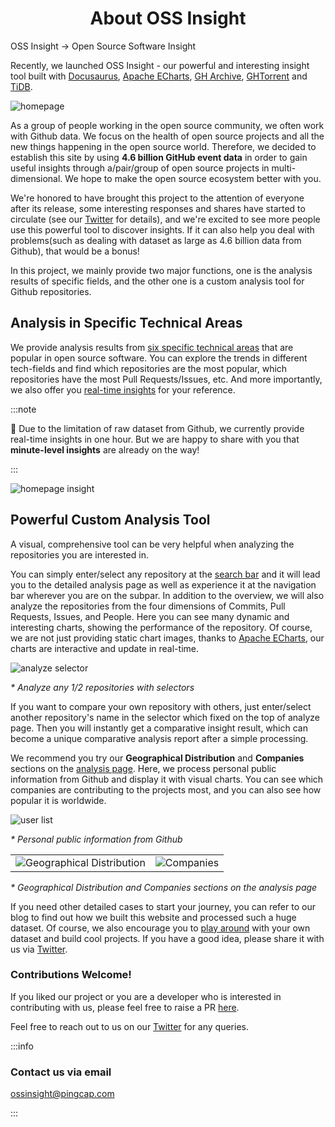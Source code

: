 <h1 align="center"> About OSS Insight</h1>

OSS Insight -> Open Source Software Insight


Recently, we launched OSS Insight - our powerful and interesting insight tool built with [Docusaurus](https://github.com/facebook/docusaurus), [Apache ECharts](https://echarts.apache.org/), [GH Archive](https://www.gharchive.org/), [GHTorrent](https://ghtorrent.org/) and [TiDB](https://github.com/pingcap/tidb). 

![homepage](/img/homepage.png)

As a group of people working in the open source community, we often work with Github data. We focus on the health of open source projects and all the new things happening in the open source world. Therefore, we decided to establish this site by using **4.6 billion GitHub event data** in order to gain useful insights through a/pair/group of open source projects in multi-dimensional. We hope to make the open source ecosystem better with you.

We're honored to have brought this project to the attention of everyone after its release, some interesting responses and shares have started to circulate (see our [Twitter](https://twitter.com/OSSInsight) for details), and we're excited to see more people use this powerful tool to discover insights. If it can also help you deal with problems(such as dealing with dataset as large as 4.6 billion data from Github), that would be a bonus!

In this project, we mainly provide two major functions, one is the analysis results of specific fields, and the other one is a custom analysis tool for Github repositories.

## Analysis in Specific Technical Areas

We provide analysis results from [six specific technical areas](https://ossinsight.io/database/deep-insight-into-open-source-databases/) that are popular in open source software. You can explore the trends in different tech-fields and find which repositories are the most popular, which repositories have the most Pull Requests/Issues, etc. And more importantly, we also offer you [real-time insights](https://ossinsight.io/database/realtime/) for your reference.

:::note

📌 Due to the limitation of raw dataset from Github, we currently provide real-time insights in one hour. But we are happy to share with you that **minute-level insights** are already on the way!

:::

![homepage insight](/img/homepage_insight.png)

## Powerful Custom Analysis Tool

A visual, comprehensive tool can be very helpful when analyzing the repositories you are interested in.

You can simply enter/select any repository at the [search bar](https://ossinsight.io/) and it will lead you to the detailed analysis page as well as experience it at the navigation bar wherever you are on the subpar. In addition to the overview, we will also analyze the repositories from the four dimensions of Commits, Pull Requests, Issues, and People. Here you can see many dynamic and interesting charts, showing the performance of the repository. Of course, we are not just providing static chart images, thanks to [Apache ECharts](https://echarts.apache.org/), our charts are interactive and update in real-time. 

![analyze selector](/img/analyze_selector.png)

*\* Analyze any 1/2 repositories with selectors*

If you want to compare your own repository with others, just enter/select another repository's name in the selector which fixed on the top of analyze page. Then you will instantly get a comparative insight result, which can become a unique comparative analysis report after a simple processing. 

We recommend you try our **Geographical Distribution** and **Companies** sections on the [analysis page](https://ossinsight.io/analyze/pingcap/tidb). Here, we process personal public information from Github and display it with visual charts. You can see which companies are contributing to the projects most, and you can also see how popular it is worldwide.

![user list](/img/user_list.png)

*\* Personal public information from Github*

<table>
    <tr style={{ border:"none" }}>
        <td style={{ border:"none" }}>
            <img src="/img/geo_locations.png" alt="Geographical Distribution"/>
        </td>
        <td style={{ border:"none" }}>
            <img src="/img/companies.png" alt="Companies"/>
        </td>
    </tr>
</table>

*\* Geographical Distribution and Companies sections on the analysis page*

If you need other detailed cases to start your journey, you can refer to our blog to find out how we built this website and processed such a huge dataset. Of course, we also encourage you to [play around](https://ossinsight.io/try-your-own-dataset) with your own dataset and build cool projects. If you have a good idea, please share it with us via [Twitter](https://twitter.com/OSSInsight).

### Contributions Welcome!

If you liked our project or you are a developer who is interested in contributing with us, please feel free to raise a PR [here](https://github.com/pingcap/ossinsight).

Feel free to reach out to us on our [Twitter](https://twitter.com/OSSInsight) for any queries.

:::info

### Contact us via email

ossinsight@pingcap.com

:::
